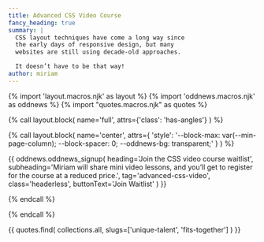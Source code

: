 ```yaml
---
title: Advanced CSS Video Course
fancy_heading: true
summary: |
  CSS layout techniques have come a long way since
  the early days of responsive design, but many
  websites are still using decade-old approaches.

  It doesn’t have to be that way!
author: miriam
---
```


{% import 'layout.macros.njk' as layout %}
{% import 'oddnews.macros.njk' as oddnews %}
{% import "quotes.macros.njk" as quotes %}

{% call layout.block(
  name='full',
  attrs={'class': 'has-angles'}
) %}

{% call layout.block(
  name='center',
  attrs={
    'style':
      '--block-max: var(--min-page-column);
      --block-spacer: 0;
      --oddnews-bg: transparent;'
  }
) %}

{{ oddnews.oddnews_signup(
  heading='Join the CSS video course waitlist',
  subheading='Miriam will share mini video lessons, and
  you’ll get to register for the course at a reduced price.',
  tag='advanced-css-video',
  class='headerless',
  buttonText='Join Waitlist'
) }}

{% endcall %}

{% endcall %}

{{ quotes.find(
  collections.all,
  slugs=['unique-talent', 'fits-together']
) }}
